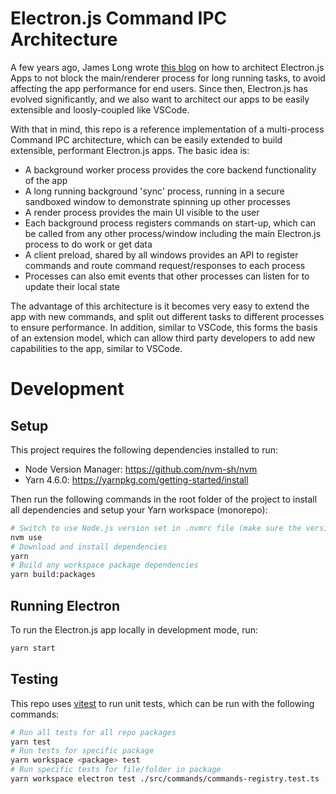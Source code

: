 # Electron.js Command IPC Architecture

A few years ago, James Long wrote [this blog](https://archive.jlongster.com/secret-of-good-electron-apps) on how to architect Electron.js Apps to
not block the main/renderer process for long running tasks, to avoid affecting the app performance for end users. Since then, Electron.js has evolved significantly,
and we also want to architect our apps to be easily extensible and loosly-coupled like VSCode.

With that in mind, this repo is a reference implementation of a multi-process Command IPC architecture, which can be easily extended to build extensible,
performant Electron.js apps. The basic idea is:

- A background worker process provides the core backend functionality of the app
- A long running background 'sync' process, running in a secure sandboxed window to demonstrate spinning up other processes
- A render process provides the main UI visible to the user
- Each background process registers commands on start-up, which can be called from any other process/window including the main Electron.js process to do work or get data
- A client preload, shared by all windows provides an API to register commands and route command request/responses to each process
- Processes can also emit events that other processes can listen for to update their local state

The advantage of this architecture is it becomes very easy to extend the app with new commands, and split out different tasks to different processes to ensure performance. In
addition, similar to VSCode, this forms the basis of an extension model, which can allow third party developers to add new capabilities to the app, similar to VSCode.

# Development

## Setup

This project requires the following dependencies installed to run:

- Node Version Manager: https://github.com/nvm-sh/nvm
- Yarn 4.6.0: https://yarnpkg.com/getting-started/install

Then run the following commands in the root folder of the project to install all dependencies and setup your Yarn workspace (monorepo):

```bash
# Switch to use Node.js version set in .nvmrc file (make sure the version is intalled)
nvm use
# Download and install dependencies
yarn
# Build any workspace package dependencies
yarn build:packages
```

## Running Electron

To run the Electron.js app locally in development mode, run:

```bash
yarn start
```

## Testing

This repo uses [vitest](https://vitest.dev/) to run unit tests, which can be run with the following commands:

```bash
# Run all tests for all repo packages
yarn test
# Run tests for specific package
yarn workspace <package> test
# Run specific tests for file/folder in package
yarn workspace electron test ./src/commands/commands-registry.test.ts -t "should register and execute a command in WORKER"
```
